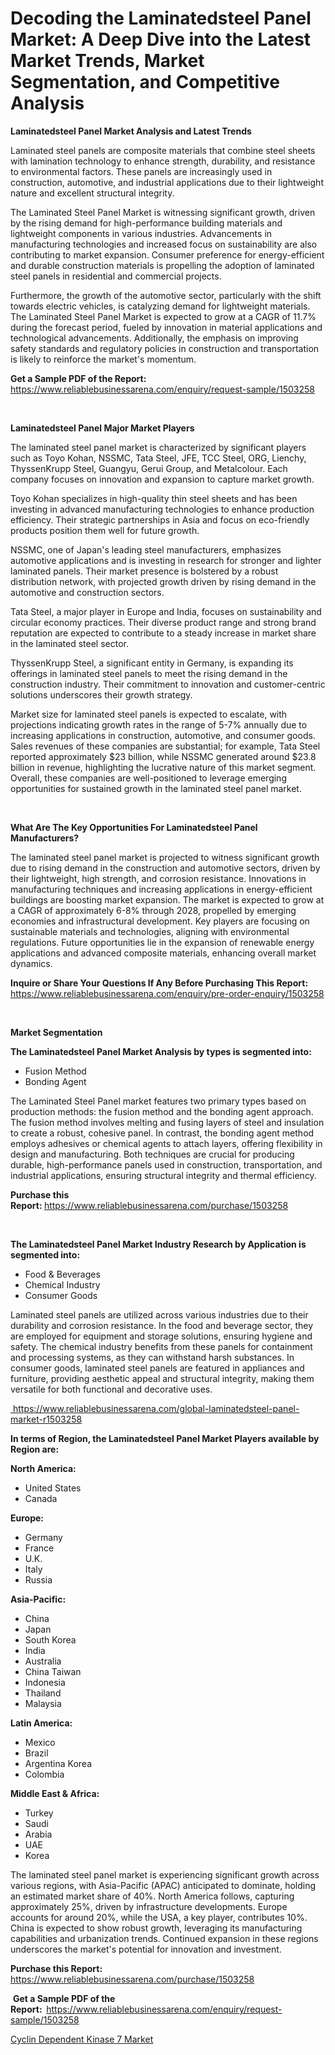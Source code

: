 <p><h1>Decoding the Laminatedsteel Panel Market: A Deep Dive into the Latest Market Trends, Market Segmentation, and Competitive Analysis</h1></p><p><strong>Laminatedsteel Panel Market Analysis and Latest Trends</strong></p>
<p><p>Laminated steel panels are composite materials that combine steel sheets with lamination technology to enhance strength, durability, and resistance to environmental factors. These panels are increasingly used in construction, automotive, and industrial applications due to their lightweight nature and excellent structural integrity. </p><p>The Laminated Steel Panel Market is witnessing significant growth, driven by the rising demand for high-performance building materials and lightweight components in various industries. Advancements in manufacturing technologies and increased focus on sustainability are also contributing to market expansion. Consumer preference for energy-efficient and durable construction materials is propelling the adoption of laminated steel panels in residential and commercial projects.</p><p>Furthermore, the growth of the automotive sector, particularly with the shift towards electric vehicles, is catalyzing demand for lightweight materials. The Laminated Steel Panel Market is expected to grow at a CAGR of 11.7% during the forecast period, fueled by innovation in material applications and technological advancements. Additionally, the emphasis on improving safety standards and regulatory policies in construction and transportation is likely to reinforce the market's momentum.</p></p>
<p><strong>Get a Sample PDF of the Report:&nbsp;</strong> <a href="https://www.reliablebusinessarena.com/enquiry/request-sample/1503258?utm_campaign=3495&utm_medium=2&utm_source=Github&utm_content=ia&utm_term=23032025&utm_id=laminatedsteel-panel">https://www.reliablebusinessarena.com/enquiry/request-sample/1503258</a></p>
<p>&nbsp;</p>
<p><strong>Laminatedsteel Panel Major Market Players</strong></p>
<p><p>The laminated steel panel market is characterized by significant players such as Toyo Kohan, NSSMC, Tata Steel, JFE, TCC Steel, ORG, Lienchy, ThyssenKrupp Steel, Guangyu, Gerui Group, and Metalcolour. Each company focuses on innovation and expansion to capture market growth. </p><p>Toyo Kohan specializes in high-quality thin steel sheets and has been investing in advanced manufacturing technologies to enhance production efficiency. Their strategic partnerships in Asia and focus on eco-friendly products position them well for future growth.</p><p>NSSMC, one of Japan's leading steel manufacturers, emphasizes automotive applications and is investing in research for stronger and lighter laminated panels. Their market presence is bolstered by a robust distribution network, with projected growth driven by rising demand in the automotive and construction sectors.</p><p>Tata Steel, a major player in Europe and India, focuses on sustainability and circular economy practices. Their diverse product range and strong brand reputation are expected to contribute to a steady increase in market share in the laminated steel sector.</p><p>ThyssenKrupp Steel, a significant entity in Germany, is expanding its offerings in laminated steel panels to meet the rising demand in the construction industry. Their commitment to innovation and customer-centric solutions underscores their growth strategy.</p><p>Market size for laminated steel panels is expected to escalate, with projections indicating growth rates in the range of 5-7% annually due to increasing applications in construction, automotive, and consumer goods. Sales revenues of these companies are substantial; for example, Tata Steel reported approximately $23 billion, while NSSMC generated around $23.8 billion in revenue, highlighting the lucrative nature of this market segment. Overall, these companies are well-positioned to leverage emerging opportunities for sustained growth in the laminated steel panel market.</p></p>
<p>&nbsp;</p>
<p><strong>What Are The Key Opportunities For Laminatedsteel Panel Manufacturers?</strong></p>
<p><p>The laminated steel panel market is projected to witness significant growth due to rising demand in the construction and automotive sectors, driven by their lightweight, high strength, and corrosion resistance. Innovations in manufacturing techniques and increasing applications in energy-efficient buildings are boosting market expansion. The market is expected to grow at a CAGR of approximately 6-8% through 2028, propelled by emerging economies and infrastructural development. Key players are focusing on sustainable materials and technologies, aligning with environmental regulations. Future opportunities lie in the expansion of renewable energy applications and advanced composite materials, enhancing overall market dynamics.</p></p>
<p><strong>Inquire or Share Your Questions If Any Before Purchasing This Report:</strong> <a href="https://www.reliablebusinessarena.com/enquiry/pre-order-enquiry/1503258?utm_campaign=3495&utm_medium=2&utm_source=Github&utm_content=ia&utm_term=23032025&utm_id=laminatedsteel-panel">https://www.reliablebusinessarena.com/enquiry/pre-order-enquiry/1503258</a></p>
<p>&nbsp;</p>
<p><strong>Market Segmentation</strong></p>
<p><strong>The Laminatedsteel Panel Market Analysis by types is segmented into:</strong></p>
<p><ul><li>Fusion Method</li><li>Bonding Agent</li></ul></p>
<p><p>The Laminated Steel Panel market features two primary types based on production methods: the fusion method and the bonding agent approach. The fusion method involves melting and fusing layers of steel and insulation to create a robust, cohesive panel. In contrast, the bonding agent method employs adhesives or chemical agents to attach layers, offering flexibility in design and manufacturing. Both techniques are crucial for producing durable, high-performance panels used in construction, transportation, and industrial applications, ensuring structural integrity and thermal efficiency.</p></p>
<p><strong>Purchase this Report:&nbsp;</strong><a href="https://www.reliablebusinessarena.com/purchase/1503258?utm_campaign=3495&utm_medium=2&utm_source=Github&utm_content=ia&utm_term=23032025&utm_id=laminatedsteel-panel">https://www.reliablebusinessarena.com/purchase/1503258</a></p>
<p>&nbsp;</p>
<p><strong>The Laminatedsteel Panel Market Industry Research by Application is segmented into:</strong></p>
<p><ul><li>Food & Beverages</li><li>Chemical Industry</li><li>Consumer Goods</li></ul></p>
<p><p>Laminated steel panels are utilized across various industries due to their durability and corrosion resistance. In the food and beverage sector, they are employed for equipment and storage solutions, ensuring hygiene and safety. The chemical industry benefits from these panels for containment and processing systems, as they can withstand harsh substances. In consumer goods, laminated steel panels are featured in appliances and furniture, providing aesthetic appeal and structural integrity, making them versatile for both functional and decorative uses.</p></p>
<p><a href="https://www.reliablebusinessarena.com/global-laminatedsteel-panel-market-r1503258?utm_campaign=3495&utm_medium=2&utm_source=Github&utm_content=ia&utm_term=23032025&utm_id=laminatedsteel-panel">&nbsp;https://www.reliablebusinessarena.com/global-laminatedsteel-panel-market-r1503258</a></p>
<p><strong>In terms of Region, the Laminatedsteel Panel Market Players available by Region are:</strong></p>
<p>
    <p> <strong> North America: </strong>
        <ul>
            <li>United States</li>
            <li>Canada</li>
        </ul>
        </p> 
    <p> <strong> Europe: </strong>
        <ul>
            <li>Germany</li>
            <li>France</li>
            <li>U.K.</li>
            <li>Italy</li>
            <li>Russia</li>
        </ul>
        </p> 
    <p> <strong> Asia-Pacific: </strong>
        <ul>
            <li>China</li>
            <li>Japan</li>
            <li>South Korea</li>
            <li>India</li>
            <li>Australia</li>
            <li>China Taiwan</li>
            <li>Indonesia</li>
            <li>Thailand</li>
            <li>Malaysia</li>
        </ul>
        </p> 
    <p> <strong> Latin America: </strong>
        <ul>
            <li>Mexico</li>
            <li>Brazil</li>
            <li>Argentina Korea</li>
            <li>Colombia</li>
        </ul>
        </p> 
    <p> <strong> Middle East & Africa: </strong>
        <ul>
            <li>Turkey</li>
            <li>Saudi</li>
            <li>Arabia</li>
            <li>UAE</li>
            <li>Korea</li>
        </ul>
    </p>
    </p>
<p><p>The laminated steel panel market is experiencing significant growth across various regions, with Asia-Pacific (APAC) anticipated to dominate, holding an estimated market share of 40%. North America follows, capturing approximately 25%, driven by infrastructure developments. Europe accounts for around 20%, while the USA, a key player, contributes 10%. China is expected to show robust growth, leveraging its manufacturing capabilities and urbanization trends. Continued expansion in these regions underscores the market's potential for innovation and investment.</p></p>
<p><strong>Purchase this Report: </strong><a href="https://www.reliablebusinessarena.com/purchase/1503258?utm_campaign=3495&utm_medium=2&utm_source=Github&utm_content=ia&utm_term=23032025&utm_id=laminatedsteel-panel">https://www.reliablebusinessarena.com/purchase/1503258</a></p>
<p>&nbsp;<strong>Get a Sample PDF of the Report:&nbsp;&nbsp;</strong><a href="https://www.reliablebusinessarena.com/enquiry/request-sample/1503258?utm_campaign=3495&utm_medium=2&utm_source=Github&utm_content=ia&utm_term=23032025&utm_id=laminatedsteel-panel">https://www.reliablebusinessarena.com/enquiry/request-sample/1503258</a></p>
<p><strong></strong></p>
<p><p><a href="https://github.com/prantoblouin/Market-Research-Report-List-1/blob/main/cyclin-dependent-kinase-7-market.md?utm_campaign=3495&utm_medium=2&utm_source=Github&utm_content=ia&utm_term=23032025&utm_id=laminatedsteel-panel">Cyclin Dependent Kinase 7 Market</a></p></p>